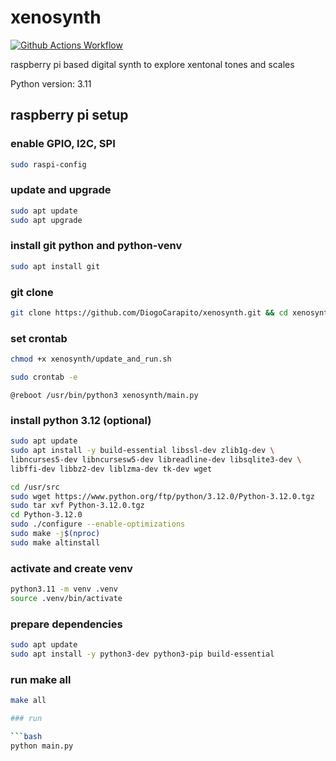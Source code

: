 # xenosynth

[![Github Actions Workflow](https://github.com/DiogoCarapito/xenosynth/actions/workflows/main.yaml/badge.svg)](https://github.com/DiogoCarapito/xenosynth/actions/workflows/main.yaml)

raspberry pi based digital synth to explore xentonal tones and scales

Python version: 3.11

## raspberry pi setup

### enable GPIO, I2C, SPI

```bash
sudo raspi-config
```

### update and upgrade

```bash
sudo apt update
sudo apt upgrade
```

### install git python and python-venv

```bash
sudo apt install git
```

### git clone

```bash
git clone https://github.com/DiogoCarapito/xenosynth.git && cd xenosynth
```

### set crontab

```bash
chmod +x xenosynth/update_and_run.sh
```

```bash
sudo crontab -e
```

```nano
@reboot /usr/bin/python3 xenosynth/main.py
```

### install python 3.12 (optional)

```bash
sudo apt update
sudo apt install -y build-essential libssl-dev zlib1g-dev \
libncurses5-dev libncursesw5-dev libreadline-dev libsqlite3-dev \
libffi-dev libbz2-dev liblzma-dev tk-dev wget

cd /usr/src
sudo wget https://www.python.org/ftp/python/3.12.0/Python-3.12.0.tgz
sudo tar xvf Python-3.12.0.tgz
cd Python-3.12.0
sudo ./configure --enable-optimizations
sudo make -j$(nproc)
sudo make altinstall
```

### activate and create venv

```bash
python3.11 -m venv .venv
source .venv/bin/activate
```

### prepare dependencies

```bash
sudo apt update
sudo apt install -y python3-dev python3-pip build-essential
```

### run make all

```bash
make all

### run

```bash
python main.py
```
